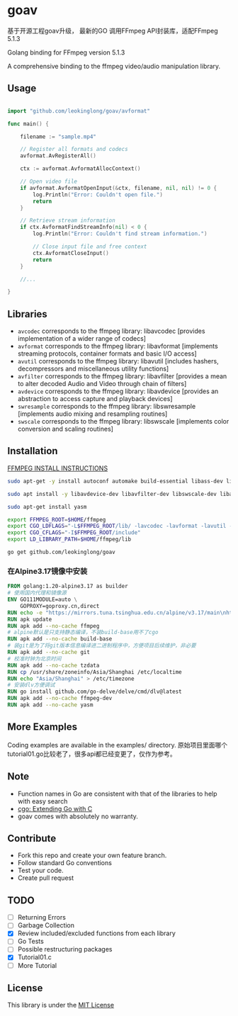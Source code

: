 # goav
基于开源工程goav升级， 最新的GO 调用FFmpeg API封装库，适配FFmpeg 5.1.3

Golang binding for FFmpeg version 5.1.3

A comprehensive binding to the ffmpeg video/audio manipulation library.


## Usage

`````go

import "github.com/leokinglong/goav/avformat"

func main() {

	filename := "sample.mp4"

	// Register all formats and codecs
	avformat.AvRegisterAll()

	ctx := avformat.AvformatAllocContext()

	// Open video file
	if avformat.AvformatOpenInput(&ctx, filename, nil, nil) != 0 {
		log.Println("Error: Couldn't open file.")
		return
	}

	// Retrieve stream information
	if ctx.AvformatFindStreamInfo(nil) < 0 {
		log.Println("Error: Couldn't find stream information.")

		// Close input file and free context
		ctx.AvformatCloseInput()
		return
	}

	//...

}
`````

## Libraries

* `avcodec` corresponds to the ffmpeg library: libavcodec [provides implementation of a wider range of codecs]
* `avformat` corresponds to the ffmpeg library: libavformat [implements streaming protocols, container formats and basic I/O access]
* `avutil` corresponds to the ffmpeg library: libavutil [includes hashers, decompressors and miscellaneous utility functions]
* `avfilter` corresponds to the ffmpeg library: libavfilter [provides a mean to alter decoded Audio and Video through chain of filters]
* `avdevice` corresponds to the ffmpeg library: libavdevice [provides an abstraction to access capture and playback devices]
* `swresample` corresponds to the ffmpeg library: libswresample [implements audio mixing and resampling routines]
* `swscale` corresponds to the ffmpeg library: libswscale [implements color conversion and scaling routines]


## Installation

[FFMPEG INSTALL INSTRUCTIONS](https://github.com/FFmpeg/FFmpeg/blob/master/INSTALL.md)

``` sh
sudo apt-get -y install autoconf automake build-essential libass-dev libfreetype6-dev libsdl1.2-dev libtheora-dev libtool libva-dev libvdpau-dev libvorbis-dev libxcb1-dev libxcb-shm0-dev libxcb-xfixes0-dev pkg-config texi2html zlib1g-dev

sudo apt install -y libavdevice-dev libavfilter-dev libswscale-dev libavcodec-dev libavformat-dev libswresample-dev libavutil-dev

sudo apt-get install yasm

export FFMPEG_ROOT=$HOME/ffmpeg
export CGO_LDFLAGS="-L$FFMPEG_ROOT/lib/ -lavcodec -lavformat -lavutil -lswscale -lswresample -lavdevice -lavfilter"
export CGO_CFLAGS="-I$FFMPEG_ROOT/include"
export LD_LIBRARY_PATH=$HOME/ffmpeg/lib
``` 

``` 
go get github.com/leokinglong/goav

``` 
### 在Alpine3.17镜像中安装
``` dockerfile
FROM golang:1.20-alpine3.17 as builder
# 使用国内代理和镜像源
ENV GO111MODULE=auto \
    GOPROXY=goproxy.cn,direct
RUN echo -e "https://mirrors.tuna.tsinghua.edu.cn/alpine/v3.17/main\nhttps://mirrors.tuna.tsinghua.edu.cn/alpine/v3.17/community" > /etc/apk/repositories
RUN apk update
RUN apk add --no-cache ffmpeg
# alpine默认是只支持静态编译，不装build-base用不了cgo
RUN apk add --no-cache build-base
# 装git是为了将git版本信息编译进二进制程序中，方便项目后续维护，非必要
RUN apk add --no-cache git
# 校准时钟为北京时间
RUN apk add --no-cache tzdata
RUN cp /usr/share/zoneinfo/Asia/Shanghai /etc/localtime 
RUN echo "Asia/Shanghai" > /etc/timezone
# 安装dlv方便调试
RUN go install github.com/go-delve/delve/cmd/dlv@latest
RUN apk add --no-cache ffmpeg-dev
RUN apk add --no-cache yasm
```
## More Examples

Coding examples are available in the examples/ directory.
原始项目里面哪个tutorial01.go比较老了，很多api都已经变更了，仅作为参考。

## Note
- Function names in Go are consistent with that of the libraries to help with easy search
- [cgo: Extending Go with C](http://blog.giorgis.io/cgo-examples)
- goav comes with absolutely no warranty.

## Contribute
- Fork this repo and create your own feature branch.
- Follow standard Go conventions
- Test your code.
- Create pull request

## TODO

- [ ] Returning Errors
- [ ] Garbage Collection
- [X] Review included/excluded functions from each library
- [ ] Go Tests
- [ ] Possible restructuring packages
- [x] Tutorial01.c
- [ ] More Tutorial

## License
This library is under the [MIT License](http://opensource.org/licenses/MIT)
